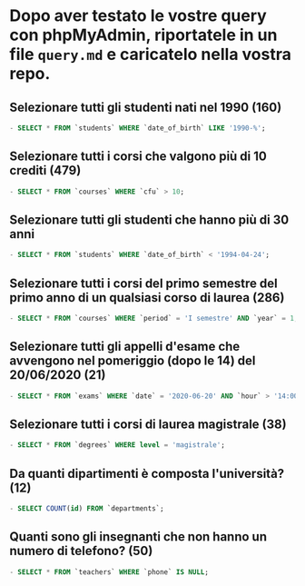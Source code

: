 # Dopo aver testato le vostre query con phpMyAdmin, riportatele in un file `query.md` e caricatelo nella vostra repo.

## Selezionare tutti gli studenti nati nel 1990 (160)
```sql
- SELECT * FROM `students` WHERE `date_of_birth` LIKE '1990-%';
```

## Selezionare tutti i corsi che valgono più di 10 crediti (479)
```sql
- SELECT * FROM `courses` WHERE `cfu` > 10;
```

## Selezionare tutti gli studenti che hanno più di 30 anni
```sql
- SELECT * FROM `students` WHERE `date_of_birth` < '1994-04-24';
```

## Selezionare tutti i corsi del primo semestre del primo anno di un qualsiasi corso di laurea (286)
```sql
- SELECT * FROM `courses` WHERE `period` = 'I semestre' AND `year` = 1;
```

## Selezionare tutti gli appelli d'esame che avvengono nel pomeriggio (dopo le 14) del 20/06/2020 (21)
```sql
- SELECT * FROM `exams` WHERE `date` = '2020-06-20' AND `hour` > '14:00:00';
```

## Selezionare tutti i corsi di laurea magistrale (38)
```sql
- SELECT * FROM `degrees` WHERE level = 'magistrale';
```

## Da quanti dipartimenti è composta l'università? (12)
```sql
- SELECT COUNT(id) FROM `departments`;
```

## Quanti sono gli insegnanti che non hanno un numero di telefono? (50)
```sql
- SELECT * FROM `teachers` WHERE `phone` IS NULL;
```